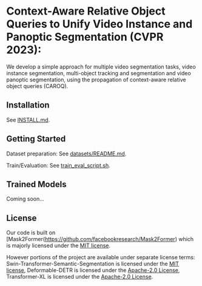 # Context-Aware Relative Object Queries to Unify Video Instance and Panoptic Segmentation (CVPR 2023):

We develop a simple approach for multiple video segmentation tasks, video instance segmentation, multi-object tracking and segmentation and video panoptic segmentation, using the propagation of context-aware relative object queries (CAROQ).


## Installation

See [INSTALL.md](https://github.com/AnwesaChoudhuri/CAROQ/blob/master/INSTALL.md).


## Getting Started

Dataset preparation: See [datasets/README.md](https://github.com/AnwesaChoudhuri/CAROQ/blob/master/datasets/README.md).

Train/Evaluation: See [train_eval_script.sh](https://github.com/AnwesaChoudhuri/CAROQ/blob/master/train_eval_script.sh).


## Trained Models

Coming soon...


## License

Our code is built on [Mask2Former(https://github.com/facebookresearch/Mask2Former) which is majorly licensed under the [MIT license](https://github.com/facebookresearch/Mask2Former/blob/main/LICENSE).
 
However portions of the project are available under separate license terms: Swin-Transformer-Semantic-Segmentation is licensed under the [MIT license](https://github.com/SwinTransformer/Swin-Transformer-Semantic-Segmentation/blob/main/LICENSE), Deformable-DETR is licensed under the [Apache-2.0 License](https://github.com/fundamentalvision/Deformable-DETR/blob/main/LICENSE), Transformer-XL is licensed under the [Apache-2.0 License](https://github.com/kimiyoung/transformer-xl/blob/master/LICENSE).



